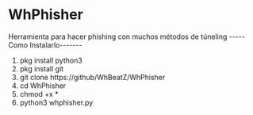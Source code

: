 # WhPhisher
Herramienta para hacer phishing con muchos
métodos de túneling
-----Como Instalarlo-------
1. pkg install python3
2. pkg install git
4. git clone https://github/WhBeatZ/WhPhisher
5. cd WhPhisher
6. chmod +x *
7. python3 whphisher.py
